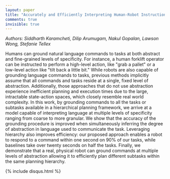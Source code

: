 ```yaml
---
layout: paper
title: "Accurately and Efficiently Interpreting Human-Robot Instructions of Varying Granularities"
comments: true
invisible: true
---
```


<p class="text-left"><i>Authors: Siddharth Karamcheti, Dilip Arumugam, Nakul Gopalan, Lawson Wong, Stefanie Tellex</i></p>

Humans can ground natural language commands to tasks at both abstract and fine-grained levels of specificity. For instance, a human forklift operator can be instructed to perform a high-level action, like "grab a pallet" or a low-level action like "tilt back a little bit." While robots are also capable of grounding language commands to tasks, previous methods implicitly assume that all commands and tasks reside at a single, fixed level of abstraction. Additionally, those approaches that do not use abstraction experience inefficient planning and execution times due to the large, intractable state-action spaces, which closely resemble real world complexity. In this work, by grounding commands to all the tasks or subtasks available in a hierarchical planning framework, we arrive at a model capable of interpreting language at multiple levels of specificity ranging from coarse to more granular. We show that the accuracy of the grounding procedure is improved when simultaneously inferring the degree of abstraction in language used to communicate the task. Leveraging hierarchy also improves efficiency: our proposed approach enables a robot to respond to a command within one second on 90% of our tasks, while baselines take over twenty seconds on half the tasks. Finally, we demonstrate that a real, physical robot can ground commands at multiple levels of abstraction allowing it to efficiently plan different subtasks within the same planning hierarchy.

{% include disqus.html %}